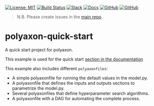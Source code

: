 [![License: MIT](https://img.shields.io/badge/License-MIT-green.svg)](LICENSE)
[![Build Status](https://travis-ci.org/polyaxon/polyaxon-quick-start.svg?branch=master)](https://travis-ci.org/polyaxon/polyaxon-quick-start)
[![Slack](https://img.shields.io/badge/chat-on%20slack-aadada.svg?logo=slack&longCache=true)](https://polyaxon.com/slack/)
[![Docs](https://img.shields.io/badge/docs-stable-brightgreen.svg?style=flat)](https://polyaxon.com/docs/)
[![GitHub](https://img.shields.io/badge/issue_tracker-github-blue?logo=github)](https://github.com/polyaxon/polyaxon/issues)
[![GitHub](https://img.shields.io/badge/roadmap-github-blue?logo=github)](https://github.com/polyaxon/polyaxon/milestones)

> N.B. Please create issues in the [main repo](https://github.com/polyaxon/polyaxon/issues).

# polyaxon-quick-start

A quick start project for polyaxon.

This example is used for the quick start [section in the documentation](https://polyaxon.com/docs/intro/quick-start/)

This example also includes different `polyaxonfiles`:

   * A simple polyaxonfile for running the default values in the model.py.
   * A polyaxonfile that defines the inputs and outputs sections to parametrize the model.py.
   * Several polyaxonfiles that define hyperparameter search algorithms.
   * A polyaxonfile with a DAG for automating the complete process.
